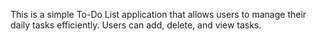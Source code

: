 This is a simple To-Do List application that allows users to manage their daily tasks efficiently. Users can add, delete, and view tasks. 
